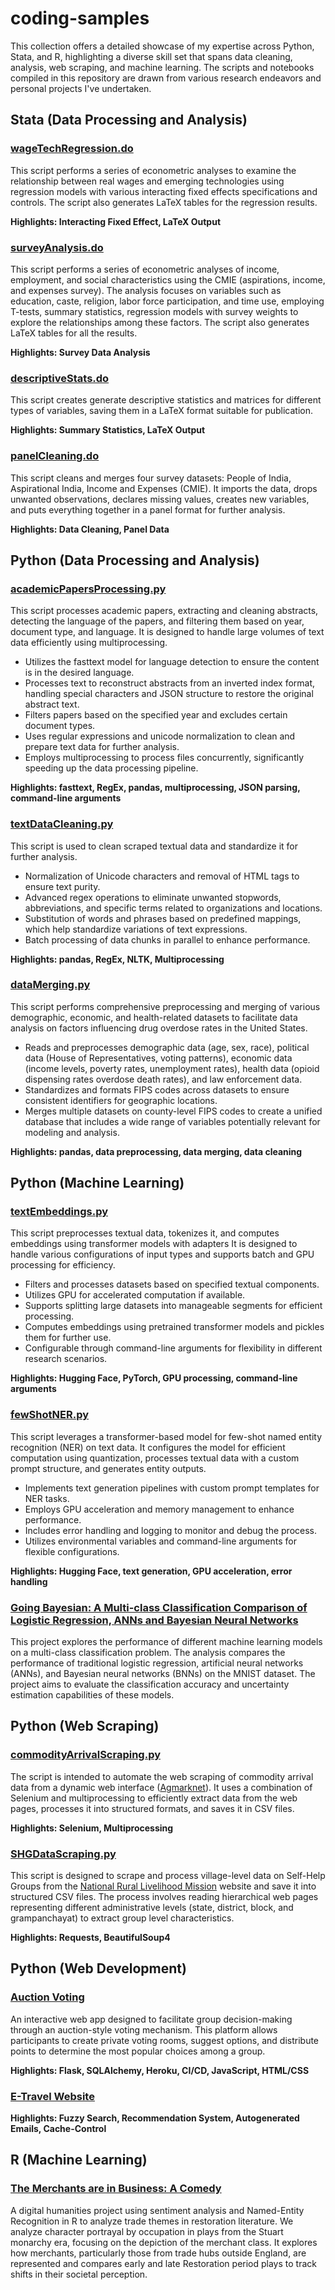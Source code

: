 # coding-samples
This collection offers a detailed showcase of my expertise across Python, Stata, and R, highlighting a diverse skill set that spans data cleaning, analysis, web scraping, and machine learning. The scripts and notebooks compiled in this repository are drawn from various research endeavors and personal projects I've undertaken.

## Stata (Data Processing and Analysis)

### [wageTechRegression.do](Stata/wageTechRegression.do)

This script performs a series of econometric analyses to examine the relationship between real wages and emerging technologies using regression models with various interacting fixed effects specifications and controls. The script also generates LaTeX tables for the regression results.

**Highlights: Interacting Fixed Effect, LaTeX Output**

### [surveyAnalysis.do](Stata/surveyAnalysis.do)

This script performs a series of econometric analyses of income, employment, and social characteristics using the CMIE (aspirations, income, and expenses survey). The analysis focuses on variables such as education, caste, religion, labor force participation, and time use, employing T-tests, summary statistics, regression models with survey weights to explore the relationships among these factors. The script also generates LaTeX tables for all the results.

**Highlights: Survey Data Analysis**

### [descriptiveStats.do](Stata/descriptiveStats.do)

This script creates generate descriptive statistics and matrices for different types of variables, saving them in a LaTeX format suitable for publication.

**Highlights: Summary Statistics, LaTeX Output**

### [panelCleaning.do](Stata/panelCleaning.do)

This script cleans and merges four survey datasets: People of India, Aspirational India, Income and Expenses (CMIE). It imports the data, drops unwanted observations, declares missing values, creates new variables, and puts everything together in a panel format for further analysis.

**Highlights: Data Cleaning, Panel Data**

## Python (Data Processing and Analysis)

### [academicPapersProcessing.py](Python/academicPapersProcessing.py)

This script processes academic papers, extracting and cleaning abstracts, detecting the language of the papers, and filtering them based on year, document type, and language. It is designed to handle large volumes of text data efficiently using multiprocessing.

- Utilizes the fasttext model for language detection to ensure the content is in the desired language.
- Processes text to reconstruct abstracts from an inverted index format, handling special characters and JSON structure to restore the original abstract text.
- Filters papers based on the specified year and excludes certain document types.
- Uses regular expressions and unicode normalization to clean and prepare text data for further analysis.
- Employs multiprocessing to process files concurrently, significantly speeding up the data processing pipeline.

**Highlights: fasttext, RegEx, pandas, multiprocessing, JSON parsing, command-line arguments**

### [textDataCleaning.py](Python/textDataCleaning.py)

This script is used to clean scraped textual data and standardize it for further analysis.

- Normalization of Unicode characters and removal of HTML tags to ensure text purity.
- Advanced regex operations to eliminate unwanted stopwords, abbreviations, and specific terms related to organizations and locations.
- Substitution of words and phrases based on predefined mappings, which help standardize variations of text expressions.
- Batch processing of data chunks in parallel to enhance performance.

**Highlights: pandas, RegEx, NLTK, Multiprocessing**

### [dataMerging.py](Python/dataMerging.py)

This script performs comprehensive preprocessing and merging of various demographic, economic, and health-related datasets to facilitate data analysis on factors influencing drug overdose rates in the United States.

- Reads and preprocesses demographic data (age, sex, race), political data (House of Representatives, voting patterns), economic data (income levels, poverty rates, unemployment rates), health data (opioid dispensing rates overdose death rates), and law enforcement data.
- Standardizes and formats FIPS codes across datasets to ensure consistent identifiers for geographic locations.
- Merges multiple datasets on county-level FIPS codes to create a unified database that includes a wide range of variables potentially relevant for modeling and analysis.

**Highlights: pandas, data preprocessing, data merging, data cleaning**

## Python (Machine Learning)

### [textEmbeddings.py](Python/textEmbeddings.py)

This script preprocesses textual data, tokenizes it, and computes embeddings using transformer models with adapters It is designed to handle various configurations of input types and supports batch and GPU processing for efficiency.

- Filters and processes datasets based on specified textual components.
- Utilizes GPU for accelerated computation if available.
- Supports splitting large datasets into manageable segments for efficient processing.
- Computes embeddings using pretrained transformer models and pickles them for further use.
- Configurable through command-line arguments for flexibility in different research scenarios.

**Highlights: Hugging Face, PyTorch, GPU processing, command-line arguments**

### [fewShotNER.py](Python/fewShotNER.py)

This script leverages a transformer-based model for few-shot named entity recognition (NER) on text data. It configures the model for efficient computation using quantization, processes textual data with a custom prompt structure, and generates entity outputs.

- Implements text generation pipelines with custom prompt templates for NER tasks.
- Employs GPU acceleration and memory management to enhance performance.
- Includes error handling and logging to monitor and debug the process.
- Utilizes environmental variables and command-line arguments for flexible configurations.

**Highlights: Hugging Face, text generation, GPU acceleration, error handling**

### [Going Bayesian: A Multi-class Classification Comparison of Logistic Regression, ANNs and Bayesian Neural Networks](https://github.com/tanishbafna/Going-Bayesian)

This project explores the performance of different machine learning models on a multi-class classification problem. The analysis compares the performance of traditional logistic regression, artificial neural networks (ANNs), and Bayesian neural networks (BNNs) on the MNIST dataset. The project aims to evaluate the classification accuracy and uncertainty estimation capabilities of these models.

## Python (Web Scraping)

### [commodityArrivalScraping.py](Python/commodityArrivalScraping.py)

The script is intended to automate the web scraping of commodity arrival data from a dynamic web interface ([Agmarknet](https://agmarknet.gov.in)). It uses a combination of Selenium and multiprocessing to efficiently extract data from the web pages, processes it into structured formats, and saves it in CSV files.

**Highlights: Selenium, Multiprocessing**

### [SHGDataScraping.py](Python/SHGDataScraping.py)

This script is designed to scrape and process village-level data on Self-Help Groups from the [National Rural Livelihood Mission](https://nrlm.gov.in/shgOuterReports.do?methodName=showShgreport) website and save it into structured CSV files. The process involves reading hierarchical web pages representing different administrative levels (state, district, block, and grampanchayat) to extract group level characteristics.

**Highlights: Requests, BeautifulSoup4**

## Python (Web Development)

### [Auction Voting](https://github.com/tanishbafna/auction-voting)

An interactive web app designed to facilitate group decision-making through an auction-style voting mechanism. This platform allows participants to create private voting rooms, suggest options, and distribute points to determine the most popular choices among a group.

**Highlights: Flask, SQLAlchemy, Heroku, CI/CD, JavaScript, HTML/CSS**

### [E-Travel Website](https://github.com/adiwajshing/ap-travel-website)

**Highlights: Fuzzy Search, Recommendation System, Autogenerated Emails, Cache-Control**

## R (Machine Learning)

### [The Merchants are in Business: A Comedy](https://github.com/tanishbafna/Digital-Humanities-NER)

A digital humanities project using sentiment analysis and Named-Entity Recognition in R to analyze trade themes in restoration literature. We analyze character portrayal by occupation in plays from the Stuart monarchy era, focusing on the depiction of the merchant class. It explores how merchants, particularly those from trade hubs outside England, are represented and compares early and late Restoration period plays to track shifts in their societal perception.
